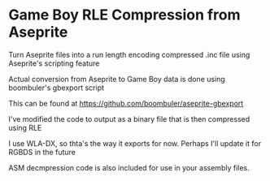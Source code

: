 # Game Boy RLE Compression from Aseprite
 Turn Aseprite files into a run length encoding compressed .inc file using Aseprite's scripting feature
 
 Actual conversion from Aseprite to Game Boy data is done using boombuler's gbexport script
 
 This can be found at https://github.com/boombuler/aseprite-gbexport
 
 I've modified the code to output as a binary file that is then compressed using RLE
 
 I use WLA-DX, so thta's the way it exports for now. Perhaps I'll update it for RGBDS in the future
 
 ASM decmpression code is also included for use in your assembly files.
